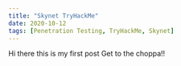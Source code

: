 ```yaml
---
title: "Skynet TryHackMe"
date: 2020-10-12
tags: [Penetration Testing, TryHackMe, Skynet]
---
```


Hi there this is my first post
Get to the choppa!!
